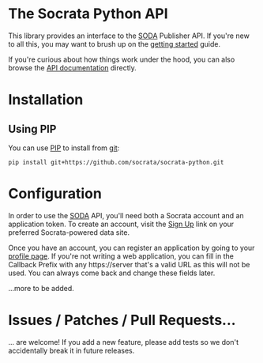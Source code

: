 The Socrata Python API
======================

This library provides an interface to the [SODA][] Publisher API. If you're new to all this, you may want to brush up on the [getting started][] guide.

If you're curious about how things work under the hood, you can also browse the [API documentation][] directly.

[soda]: http://dev.socrata.com/
[getting started]: http://dev.socrata.com/publisher/getting-started
[api documentation]: http://opendata.socrata.com/api/docs/


Installation
===========

Using PIP
---------

You can use [PIP][] to install from [git][]:

    pip install git+https://github.com/socrata/socrata-python.git

[pip]: http://www.pip-installer.org/en/latest/index.html
[git]: http://www.pip-installer.org/en/latest/usage.html#version-control-systems


Configuration
=============

In order to use the [SODA][] API, you'll need both a Socrata account and an application token. To create an account, visit the [Sign Up][] link on your preferred Socrata-powered data site.

Once you have an account, you can register an application by going to your [profile page][]. If you're not writing a web application, you can fill in the Callback Prefix with any https://server that's a valid URL as this will not be used. You can always come back and change these fields later.

[soda]: http://dev.socrata.com/
[sign up]: http://opendata.socrata.com/signup
[profile page]: http://opendata.socrata.com/profile/app_tokens

...more to be added.


Issues / Patches / Pull Requests...
===================================

... are welcome! If you add a new feature, please add tests so we don't accidentally break it in future releases.

